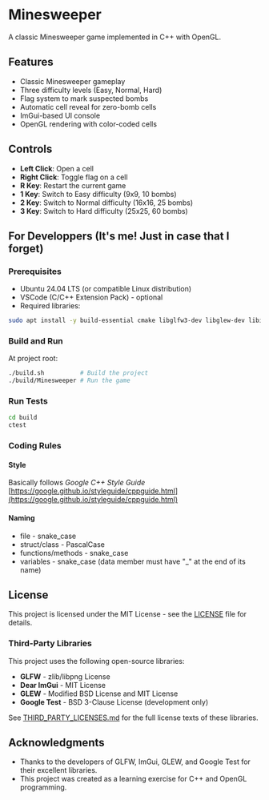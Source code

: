 # Minesweeper

A classic Minesweeper game implemented in C++ with OpenGL.

## Features

- Classic Minesweeper gameplay
- Three difficulty levels (Easy, Normal, Hard)
- Flag system to mark suspected bombs
- Automatic cell reveal for zero-bomb cells
- ImGui-based UI console
- OpenGL rendering with color-coded cells

## Controls

- **Left Click**: Open a cell
- **Right Click**: Toggle flag on a cell
- **R Key**: Restart the current game
- **1 Key**: Switch to Easy difficulty (9x9, 10 bombs)
- **2 Key**: Switch to Normal difficulty (16x16, 25 bombs)
- **3 Key**: Switch to Hard difficulty (25x25, 60 bombs)

## For Developpers (It's me! Just in case that I forget)

### Prerequisites
- Ubuntu 24.04 LTS (or compatible Linux distribution)
- VSCode (C/C++ Extension Pack) - optional
- Required libraries:
```bash
sudo apt install -y build-essential cmake libglfw3-dev libglew-dev libimgui-dev libgtest-dev
```

### Build and Run
At project root:
```bash
./build.sh          # Build the project
./build/Minesweeper # Run the game
```

### Run Tests
```bash
cd build
ctest
```
### Coding Rules
#### Style
Basically follows *Google C++ Style Guide*
[https://google.github.io/styleguide/cppguide.html](https://google.github.io/styleguide/cppguide.html)

#### Naming
- file - snake_case
- struct/class - PascalCase
- functions/methods - snake_case
- variables - snake_case (data member must have "_" at the end of its name)

## License

This project is licensed under the MIT License - see the [LICENSE](LICENSE) file for details.

### Third-Party Libraries

This project uses the following open-source libraries:

- **GLFW** - zlib/libpng License
- **Dear ImGui** - MIT License
- **GLEW** - Modified BSD License and MIT License
- **Google Test** - BSD 3-Clause License (development only)

See [THIRD_PARTY_LICENSES.md](THIRD_PARTY_LICENSES.md) for the full license texts of these libraries.

## Acknowledgments

- Thanks to the developers of GLFW, ImGui, GLEW, and Google Test for their excellent libraries.
- This project was created as a learning exercise for C++ and OpenGL programming.
